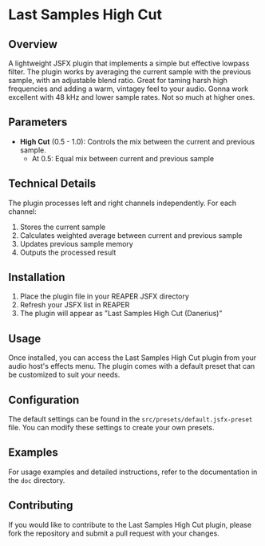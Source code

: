 
# Last Samples High Cut

## Overview
A lightweight JSFX plugin that implements a simple but effective lowpass filter. The plugin works by averaging the current sample with the previous sample, with an adjustable blend ratio. Great for taming harsh high frequencies and adding a warm, vintagey feel to your audio. Gonna work excellent with 48 kHz and lower sample rates. Not so much at higher ones.

## Parameters
- **High Cut** (0.5 - 1.0): Controls the mix between the current and previous sample. 
  - At 0.5: Equal mix between current and previous sample

## Technical Details
The plugin processes left and right channels independently. For each channel:
1. Stores the current sample
2. Calculates weighted average between current and previous sample
3. Updates previous sample memory
4. Outputs the processed result

## Installation
1. Place the plugin file in your REAPER JSFX directory
2. Refresh your JSFX list in REAPER
3. The plugin will appear as "Last Samples High Cut (Danerius)"

## Usage
Once installed, you can access the Last Samples High Cut plugin from your audio host's effects menu. The plugin comes with a default preset that can be customized to suit your needs.

## Configuration
The default settings can be found in the `src/presets/default.jsfx-preset` file. You can modify these settings to create your own presets.

## Examples
For usage examples and detailed instructions, refer to the documentation in the `doc` directory.

## Contributing
If you would like to contribute to the Last Samples High Cut plugin, please fork the repository and submit a pull request with your changes.
